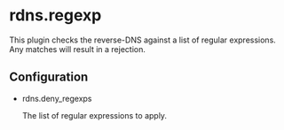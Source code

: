 rdns.regexp
===========

This plugin checks the reverse-DNS against a list of regular expressions. Any
matches will result in a rejection.

Configuration
-------------

* rdns.deny_regexps

  The list of regular expressions to apply.
